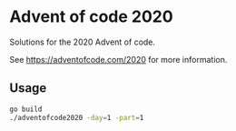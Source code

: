 # Advent of code 2020

Solutions for the 2020 Advent of code.

See https://adventofcode.com/2020 for more information.

## Usage

```bash
go build
./adventofcode2020 -day=1 -part=1
```
